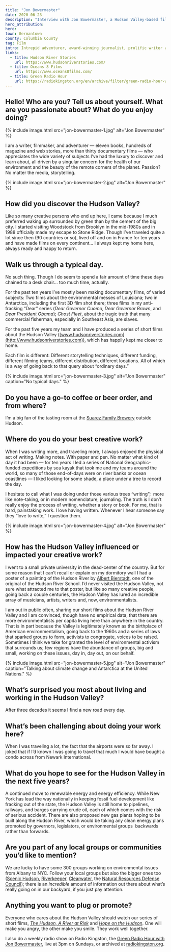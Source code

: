 ```yaml
---
title: "Jon Bowermaster"
date: 2020-06-23
description: "Interview with Jon Bowermaster, a Hudson Valley-based filmmaker, writer, and adventurer focusing on environmental issues."
hero_attribution:
hero:
town: Germantown
county: Columbia County
tag: Film
intro: Intrepid adventurer, award-winning journalist, prolific writer and filmmaker, and six-time grantee of the National Geographic Expeditions Council.
links:
  - title: Hudson River Stories
    url: https://www.hudsonriverstories.com/
  - title: Oceans 8 Films
    url: https://www.oceans8films.com/
  - title: Green Radio Hour
    url: https://radiokingston.org/en/archive/filter/green-radio-hour-w-jon-bowermaster
---
```


## Hello! Who are you? Tell us about yourself. What are you passionate about? What do you enjoy doing?

{% include image.html src="jon-bowermaster-1.jpg" alt="Jon Bowermaster" %}

I am a writer, filmmaker, and adventurer — eleven books, hundreds of magazine and web stories, more than thirty documentary films — who appreciates the wide variety of subjects I’ve had the luxury to discover and learn about, all driven by a singular concern for the health of our environment and the beauty of the remote corners of the planet. Passion? No matter the media, storytelling.

{% include image.html src="jon-bowermaster-2.jpg" alt="Jon Bowermaster" %}

## How did you discover the Hudson Valley?

Like so many creative persons who end up here, I came because I much preferred waking up surrounded by green than by the cement of the big city. I started visiting Woodstock from Brooklyn in the mid-1980s and in 1988 officially made my escape to Stone Ridge. Though I’ve traveled quite a lot since then (90 countries or so), lived off and on in France for ten years and have made films on every continent… I always kept my home here, always ready and happy to return.

## Walk us through a typical day.

No such thing. Though I do seem to spend a fair amount of time these days chained to a desk chair… too much time, actually.

For the past ten years I’ve mostly been making documentary films, of varied subjects: Two films about the environmental messes of Louisiana; two in Antarctica, including the first 3D film shot there; three films in my anti-fracking “Dear” series (_Dear Governor Cuomo_, _Dear Governor Brown_, and _Dear President Obama_); _Ghost Fleet_, about the tragic truth that many commercial fisherman, especially in Southeast Asia, are slaves.

For the past five years my team and I have produced a series of short films about the Hudson Valley ([www.hudsonriverstories.com](http://www.hudsonriverstories.com)), which has happily kept me closer to home.

Each film is different: Different storytelling techniques, different funding, different filming teams, different distribution, different locations. All of which is a way of going back to that query about “ordinary days.”

{% include image.html src="jon-bowermaster-3.jpg" alt="Jon Bowermaster" caption="No typical days." %}

## Do you have a go-to coffee or beer order, and from where?

I’m a big fan of the tasting room at the [Suarez Family Brewery](http://www.suarezfamilybrewery.com/) outside Hudson.

## Where do you do your best creative work?

When I was writing more, and traveling more, I always enjoyed the physical act of writing. Making notes. With paper and pen. No matter what kind of day it had been — for ten years I led a series of National Geographic-funded expeditions by sea kayak that took me and my teams around the world, so many of those end-of-days were on river banks or ocean coastlines — I liked looking for some shade, a place under a tree to record the day.

I hesitate to call what I was doing under those various trees “writing”;  more like note-taking, or in modern nomenclature, journaling. The truth is I don’t really enjoy the process of writing, whether a story or book. For me, that is hard, painstaking work. I love having written. Whenever I hear someone say they “love to write,” I question them.

{% include image.html src="jon-bowermaster-4.jpg" alt="Jon Bowermaster" %}

## How has the Hudson Valley influenced or impacted your creative work?

I went to a small private university in the dead-center of the country. But for some reason that I can’t recall or explain on my dormitory wall I had a poster of a painting of the Hudson River by [Albert Bierstadt](https://en.wikipedia.org/wiki/Albert_Bierstadt), one of the original of the Hudson River School. I’d never visited the Hudson Valley, not sure what attracted me to that poster, but like so many creative people, going back a couple centuries, the Hudson Valley has lured an incredible array of musicians, artists, writers and, now, environmentalists.

I am out in public often, sharing our short films about the Hudson River Valley and I am convinced, though have no empirical data, that there are more environmentalists per capita living here than anywhere in the country. That is in part because the Valley is legitimately known as the birthplace of American environmentalism, going back to the 1960s and a series of laws that sparked groups to form, activists to congregate, voices to be raised. Sometimes I think we take for granted the level of environmental activism that surrounds us; few regions have the abundance of groups, big and small, working on these issues, day in, day out, on our behalf.

{% include image.html src="jon-bowermaster-5.jpg" alt="Jon Bowermaster" caption="Talking about climate change and Antarctica at the United Nations." %}

## What’s surprised you most about living and working in the Hudson Valley?

After three decades it seems I find a new road every day.

## What’s been challenging about doing your work here?

When I was traveling a lot, the fact that the airports were so far away. I joked that if I’d known I was going to travel that much I would have bought a condo across from Newark International.

## What do you hope to see for the Hudson Valley in the next five years?

A continued move to renewable energy and energy efficiency. While New York has lead the way nationally in keeping fossil fuel development like fracking out of the state, the Hudson Valley is still home to pipelines, railways, and barges carrying crude oil, each of which comes with the risk of serious accident. There are also proposed new gas plants hoping to be built along the Hudson River, which would be taking any clean energy plans promoted by governors, legislators, or environmental groups  backwards rather than forwards.

## Are you part of any local groups or communities you’d like to mention?

We are lucky to have some 300 groups working on environmental issues from Albany to NYC. Follow your local groups but also the bigger ones too ([Scenic Hudson](https://www.scenichudson.org/), [Riverkeeper](https://www.riverkeeper.org/), [Clearwater](https://www.clearwater.org/), the [Natural Resources Defense Council](https://www.nrdc.org/)); there is an _incredible_ amount of information out there about what’s really going on in our backyard, if you just pay attention.

## Anything you want to plug or promote?

Everyone who cares about the Hudson Valley should watch our series of short films, _[The Hudson, A River at Risk](https://www.hudsonriverstories.com/hudson-river-at-risk/)_ and _[Hope on the Hudson](https://www.hudsonriverstories.com/hope-on-the-hudson/)_. One will make you angry, the other make you smile. They work well together.

I also do a weekly radio show on Radio Kingston, the [Green Radio Hour with Jon Bowermaster](https://radiokingston.org/en/archive/filter/green-radio-hour-w-jon-bowermaster), live at 3pm on Sundays, or archived at [radiokingston.org](https://radiokingston.org/en/archive/filter/green-radio-hour-w-jon-bowermaster).
